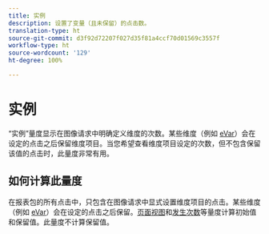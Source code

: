 ```yaml
---
title: 实例
description: 设置了变量（且未保留）的点击数。
translation-type: ht
source-git-commit: d3f92d72207f027d35f81a4ccf70d01569c3557f
workflow-type: ht
source-wordcount: '129'
ht-degree: 100%

---
```



# 实例

“实例”量度显示在图像请求中明确定义维度的次数。某些维度（例如 [eVar](../dimensions/evar.md)）会在设定的点击之后保留维度项目。当您希望查看维度项目设定的次数，但不包含保留该值的点击时，此量度非常有用。

## 如何计算此量度

在报表包的所有点击中，只包含在图像请求中显式设置维度项目的点击。某些维度（例如 [eVar](../dimensions/evar.md)）会在设定的点击之后保留。[页面视图](page-views.md)和[发生次数](occurrences.md)等量度计算初始值和保留值。此量度不计算保留值。